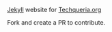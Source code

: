[Jekyll](https://jekyllrb.com/) website for [Techqueria.org](http://techqueria.org/)

Fork and create a PR to contribute.
